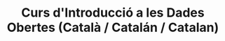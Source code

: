 ---
title: Curs d'Introducció a les Dades Obertes (Català / Catalán / Catalan)
link: http://oer.uoc.edu/cursOpenData/
language: ca
---